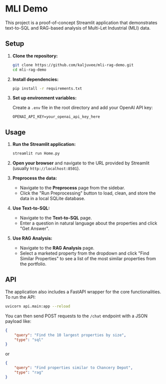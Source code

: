 # MLI Demo

This project is a proof-of-concept Streamlit application that demonstrates text-to-SQL and RAG-based analysis of Multi-Let Industrial (MLI) data.

## Setup

1.  **Clone the repository:**

    ```bash
    git clone https://github.com/kaljuvee/mli-rag-demo.git
    cd mli-rag-demo
    ```

2.  **Install dependencies:**

    ```bash
    pip install -r requirements.txt
    ```

3.  **Set up environment variables:**

    Create a `.env` file in the root directory and add your OpenAI API key:

    ```
    OPENAI_API_KEY=your_openai_api_key_here
    ```

## Usage

1.  **Run the Streamlit application:**

    ```bash
    streamlit run Home.py
    ```

2.  **Open your browser** and navigate to the URL provided by Streamlit (usually `http://localhost:8501`).

3.  **Preprocess the data:**

    -   Navigate to the **Preprocess** page from the sidebar.
    -   Click the "Run Preprocessing" button to load, clean, and store the data in a local SQLite database.

4.  **Use Text-to-SQL:**

    -   Navigate to the **Text-to-SQL** page.
    -   Enter a question in natural language about the properties and click "Get Answer".

5.  **Use RAG Analysis:**

    -   Navigate to the **RAG Analysis** page.
    -   Select a marketed property from the dropdown and click "Find Similar Properties" to see a list of the most similar properties from the portfolio.

## API

The application also includes a FastAPI wrapper for the core functionalities. To run the API:

```bash
uvicorn api.main:app --reload
```

You can then send POST requests to the `/chat` endpoint with a JSON payload like:

```json
{
    "query": "Find the 10 largest properties by size",
    "type": "sql"
}
```

or

```json
{
    "query": "Find properties similar to Chancery Depot",
    "type": "rag"
}
```

